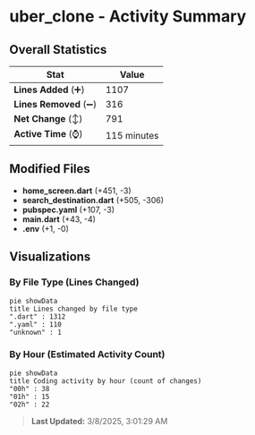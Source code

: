 # uber_clone - Activity Summary 

## Overall Statistics

| Stat                   | Value                                                             |
| ---------------------- | ----------------------------------------------------------------- |
| **Lines Added** (➕)   | 1107                                          |
| **Lines Removed** (➖) | 316                                        |
| **Net Change** (↕)    | 791                |
| **Active Time** (⌚)   | 115 minutes |


## Modified Files
- **home_screen.dart** (+451, -3)
- **search_destination.dart** (+505, -306)
- **pubspec.yaml** (+107, -3)
- **main.dart** (+43, -4)
- **.env** (+1, -0)

## Visualizations

### By File Type (Lines Changed)

```mermaid
pie showData
title Lines changed by file type
".dart" : 1312
".yaml" : 110
"unknown" : 1
```

### By Hour (Estimated Activity Count)

```mermaid
pie showData
title Coding activity by hour (count of changes)
"00h" : 38
"01h" : 15
"02h" : 22
```


> **Last Updated:** 3/8/2025, 3:01:29 AM